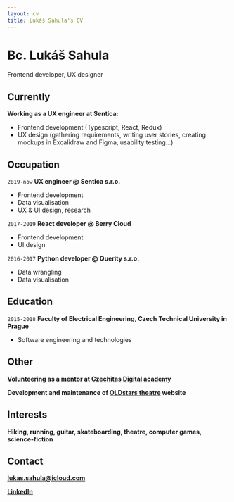 ```yaml
---
layout: cv
title: Lukáš Sahula's CV
---
```

# Bc. Lukáš Sahula
Frontend developer, UX designer

## Currently

__Working as a UX engineer at Sentica:__

- Frontend development (Typescript, React, Redux)
- UX design (gathering requirements, writing user stories, creating mockups in Excalidraw and Figma, usability testing...)

## Occupation

`2019-now`
__UX engineer @ Sentica s.r.o.__

- Frontend development
- Data visualisation
- UX & UI design, research

`2017-2019`
__React developer @ Berry Cloud__

- Frontend development
- UI design

`2016-2017`
__Python developer @ Querity s.r.o.__

- Data wrangling
- Data visualisation

## Education

`2015-2018`
__Faculty of Electrical Engineering, Czech Technical University in Prague__

- Software engineering and technologies

## Other

__Volunteering as a mentor at [Czechitas Digital academy](https://www.czechitas.cz/en/courses)__

__Development and maintenance of [OLDstars theatre](https://www.oldstars.cz/) website__

## Interests

__Hiking, running, guitar, skateboarding, theatre, computer games, science-fiction__

## Contact

__[lukas.sahula@icloud.com](mailto:lukas.sahula@icloud.com)__

__[LinkedIn](https://www.linkedin.com/in/luk%C3%A1%C5%A1-sahula-3932971b7/)__
